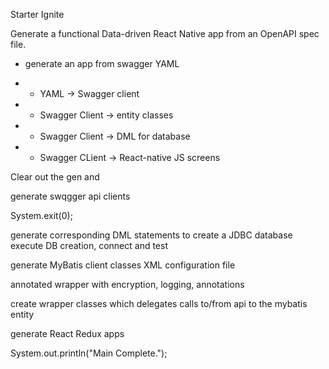 Starter Ignite

Generate a functional Data-driven React Native app from an OpenAPI spec file.


 * generate an app from swagger YAML
 

 *   - YAML -> Swagger client
 *   - Swagger Client -> entity classes
 *   - Swagger Client -> DML for database
 *   - Swagger CLient -> React-native JS screens


Clear out the gen and
	
generate swqgger api clients
	

System.exit(0);
			
generate corresponding DML
statements to create a JDBC database
execute DB creation, connect and test
			

generate MyBatis client classes
XML configuration file

annotated wrapper with encryption,
 logging, annotations
		

create wrapper classes which
delegates calls to/from api to the mybatis entity

generate React Redux apps

System.out.println("Main Complete.");
